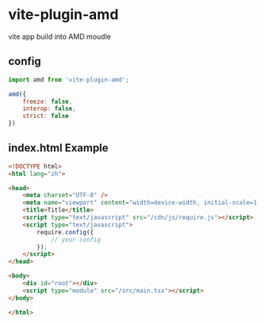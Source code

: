 # vite-plugin-amd

vite app build into AMD moudle

## config

```javascript
import amd from 'vite-plugin-amd';

amd({
    freeze: false,
    interop: false,
    strict: false
})
```

## index.html Example

```html
<!DOCTYPE html>
<html lang="zh">

<head>
	<meta charset="UTF-8" />
	<meta name="viewport" content="width=device-width, initial-scale=1.0" />
	<title>Title</title>
	<script type="text/javascript" src="/cdn/js/require.js"></script>
	<script type="text/javascript">
		require.config({
			// your config
		});
	</script>
</head>

<body>
	<div id="root"></div>
	<script type="module" src="/src/main.tsx"></script>
</body>

</html>
```